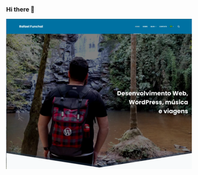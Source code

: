 ### Hi there 👋

[![RafaelFunchal.com.br: Desenvolvimento Web, WordPress, música e viagens](./rafaelfunchal-blocksy-theme.png)](https://rafaelfunchal.com.br/ "RafaelFunchal.com.br: Desenvolvimento Web, WordPress, música e viagens")
